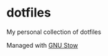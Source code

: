dotfiles
========

My  personal collection of dotfiles

Managed with [GNU Stow](https://www.gnu.org/software/stow/)



